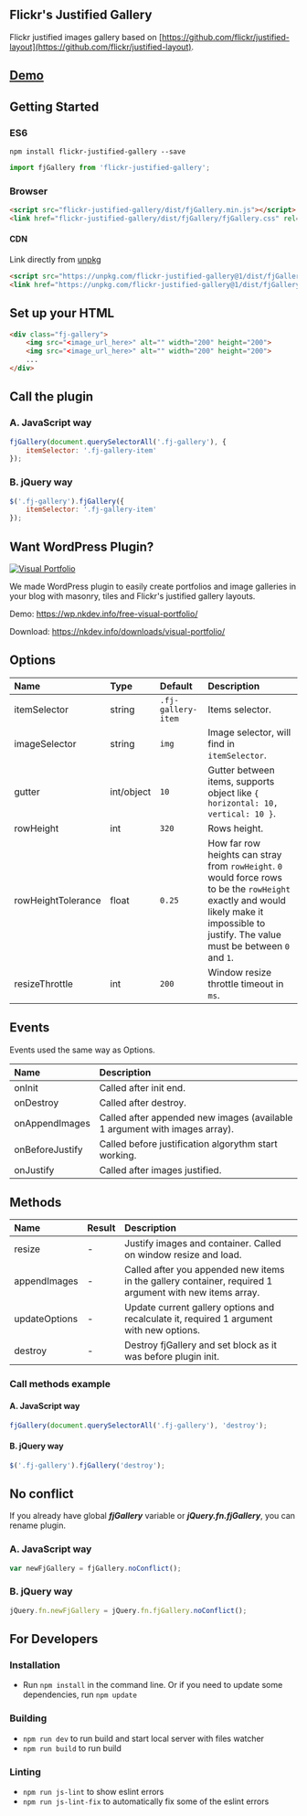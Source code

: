 ## Flickr's Justified Gallery
Flickr justified images gallery based on [https://github.com/flickr/justified-layout](https://github.com/flickr/justified-layout).

## [Demo](https://free.nkdev.info/flickr-justified-gallery/)

## Getting Started

### ES6
`npm install flickr-justified-gallery --save`
```javascript
import fjGallery from 'flickr-justified-gallery';
```

### Browser
```html
<script src="flickr-justified-gallery/dist/fjGallery.min.js"></script>
<link href="flickr-justified-gallery/dist/fjGallery/fjGallery.css" rel="stylesheet">
```

#### CDN
Link directly from [unpkg](https://unpkg.com/)
```html
<script src="https://unpkg.com/flickr-justified-gallery@1/dist/fjGallery.min.js"></script>
<link href="https://unpkg.com/flickr-justified-gallery@1/dist/fjGallery.css" rel="stylesheet">
```

## Set up your HTML
```html
<div class="fj-gallery">
    <img src="<image_url_here>" alt="" width="200" height="200">
    <img src="<image_url_here>" alt="" width="200" height="200">
    ...
</div>
```

## Call the plugin

### A. JavaScript way
```javascript
fjGallery(document.querySelectorAll('.fj-gallery'), {
    itemSelector: '.fj-gallery-item'
});
```

### B. jQuery way
```javascript
$('.fj-gallery').fjGallery({
    itemSelector: '.fj-gallery-item'
});
```

## Want WordPress Plugin?

[![Visual Portfolio](https://a.nkdev.info/visual-portfolio/preview.jpg)](https://wordpress.org/plugins/visual-portfolio/)

We made WordPress plugin to easily create portfolios and image galleries in your blog with masonry, tiles and Flickr's justified gallery layouts.

Demo: https://wp.nkdev.info/free-visual-portfolio/

Download: https://nkdev.info/downloads/visual-portfolio/


## Options
Name | Type | Default | Description
:--- | :--- | :------ | :----------
itemSelector | string | `.fj-gallery-item` | Items selector.
imageSelector | string | `img` | Image selector, will find in `itemSelector`.
gutter | int/object | `10` | Gutter between items, supports object like `{ horizontal: 10, vertical: 10 }`.
rowHeight | int | `320` | Rows height.
rowHeightTolerance | float | `0.25` | How far row heights can stray from `rowHeight`. `0` would force rows to be the `rowHeight` exactly and would likely make it impossible to justify. The value must be between `0` and `1`.
resizeThrottle | int | `200` | Window resize throttle timeout in `ms`.


## Events
Events used the same way as Options.

Name | Description
:--- | :----------
onInit | Called after init end.
onDestroy | Called after destroy.
onAppendImages | Called after appended new images (available 1 argument with images array).
onBeforeJustify | Called before justification algorythm start working.
onJustify | Called after images justified.


## Methods
Name | Result | Description
:--- | :----- | :----------
resize | - | Justify images and container. Called on window resize and load.
appendImages | - | Called after you appended new items in the gallery container, required 1 argument with new items array.
updateOptions | - | Update current gallery options and recalculate it, required 1 argument with new options.
destroy | - | Destroy fjGallery and set block as it was before plugin init.

### Call methods example
#### A. JavaScript way
```javascript
fjGallery(document.querySelectorAll('.fj-gallery'), 'destroy');
```

#### B. jQuery way
```javascript
$('.fj-gallery').fjGallery('destroy');
```


## No conflict
If you already have global ***fjGallery*** variable or ***jQuery.fn.fjGallery***, you can rename plugin.
### A. JavaScript way
```javascript
var newFjGallery = fjGallery.noConflict();
```

### B. jQuery way
```javascript
jQuery.fn.newFjGallery = jQuery.fn.fjGallery.noConflict();
```

## For Developers

### Installation
* Run `npm install` in the command line. Or if you need to update some dependencies, run `npm update`

### Building
* `npm run dev` to run build and start local server with files watcher
* `npm run build` to run build

### Linting
* `npm run js-lint` to show eslint errors
* `npm run js-lint-fix` to automatically fix some of the eslint errors

